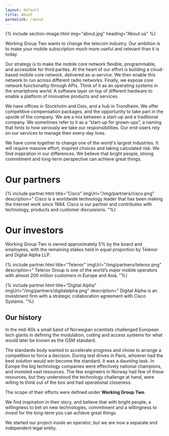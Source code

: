 ```yaml
---
layout: default
title: About
permalink: /about
---
```


{% include section-image.html img="about.jpg" heading="About us" %}

Working Group Two wants to change the telecom industry.
Our ambition is to make your mobile subscription much more useful and relevant than it is today.

Our strategy is to make the mobile core network flexible, programmable, and accessible for third parties.
At the heart of our effort is building a cloud-based mobile core network, delivered as-a-service.
We then enable this network to run across different radio networks.
Finally, we expose core network functionality through APIs.
Think of it as an operating systems in the smartphone world:
A software layer on top of different hardware to enable a
platform of innovative products and services.

We have offices in Stockholm and Oslo, and a hub in Trondheim.
We offer competitive compensation packages, and the opportunity to take part in the upside of the company.
We are a mix between a start-up and a traditional company.
We sometimes refer to it as a “start-up for grown-ups”,
a naming that hints to how seriously we take our responsibilities.
Our end-users rely on our services to manage their every-day lives.

We have come together to change one of the world's largest industries.
It will require massive effort, inspired choices and taking calculated risk.
We find inspiration in our differences. We believe that bright people,
strong commitment and long-term perspective can achieve great things.

# Our partners

{% include partner.html title="Cisco" imgUrl="/img/partners/cisco.png" description="
    Cisco is a worldwide technology leader that has been making the Internet work since 1984.
    Cisco is our partner and contributes with technology, products and customer discussions.
"%}

# Our investors
Working Group Two is owned approximately 5% by the board and employees,
with the remaining stakes held in equal proportion by Telenor and Digital Alpha LLP.

{% include partner.html title="Telenor" imgUrl="/img/partners/telenor.png" description="
    Telenor Group is one of the world’s major mobile operators with almost 200 million customers in Europe and Asia.
"%}

{% include partner.html title="Digital Alpha" imgUrl="/img/partners/digitalalpha.png" description="
    Digital Alpha is an investment firm with a strategic collaboration agreement with Cisco Systems.
"%}

## Our history
In the mid-80s a small band of Norwegian scientists challenged European tech giants in defining the modulation,
coding and access systems for what would later be known as the GSM standard.

The standards body wanted to accelerate progress and chose to arrange a competition to force a decision.
During test drives in Paris, whoever had the best solution would win become the standard.
It was a daunting task. In Europe the big technology companies were effectively national champions,
and invested vast resources. The few engineers in Norway had few of these resources,
but they understood the technology challenge at hand, were willing to think out of the box and had operational closeness.

The scope of their efforts were defined under **Working Group Two**.

We find inspiration in their story, and believe that with bright people,
a willingness to bet on new technologies, commitment and a willingness to
invest for the long-term you can achieve great things.

We started our project inside an operator, but we are now a separate and independent legal entity. 
